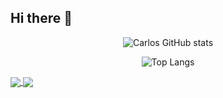 ## Hi there 👋

<!--
**Carlos-Ballon/Carlos-Ballon** is a ✨ _special_ ✨ repository because its `README.md` (this file) appears on your GitHub profile.
-->
<p align="center">
  <img src="https://github-readme-stats.vercel.app/api?username=Carlos-Ballon&show_icons=true&theme=slateorange" alt="Carlos GitHub stats">
</p>

<p align="center">
  <img src="https://github-readme-stats.vercel.app/api/top-langs/?username=Carlos-Ballon&layout=compact" alt="Top Langs">
</p>
<a href="https://github.com//Carlos-Ballon/COVID-19_DMII_ICA_Cross-Sectional">
  <img align="center" src="https://github-readme-stats.vercel.app/api/pin/?username=Carlos-Ballon&repo=COVID-19_DMII_ICA_Cross-Sectional" />
</a>
<a href="https://github.com//Carlos-Ballon/COVID-19_DMII_ICA_Case-Control">
  <img align="center" src="https://github-readme-stats.vercel.app/api/pin/?username=Carlos-Ballon&repo=COVID-19_DMII_ICA_Case-Control" />
</a>

